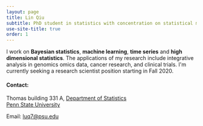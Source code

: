 ```yaml
---
layout: page
title: Lin Qiu
subtitle: PhD student in statistics with concentration on statistical machine learning
use-site-title: true
order: 1
---
```


I work on **Bayesian statistics**, **machine learning**, **time series** and **high dimensional statistics**. The applications of my research include integrative analysis in genomics omics data, cancer research, and clinical trials. I'm currently seeking a research scientist position starting in Fall 2020.

#### Contact:
Thomas building 331 A, [Department of Statistics](https://science.psu.edu/stat)  
[Penn State University](https://www.psu.edu)

Email: luq7@psu.edu


